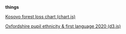 **things** 

[Kosovo forest loss chart (chart.js)](./Kosovo_forestloss.html)

[Oxfordshire pupil ethnicity & first language 2020 (d3.js)](./Ox_pupil_eth.html)
